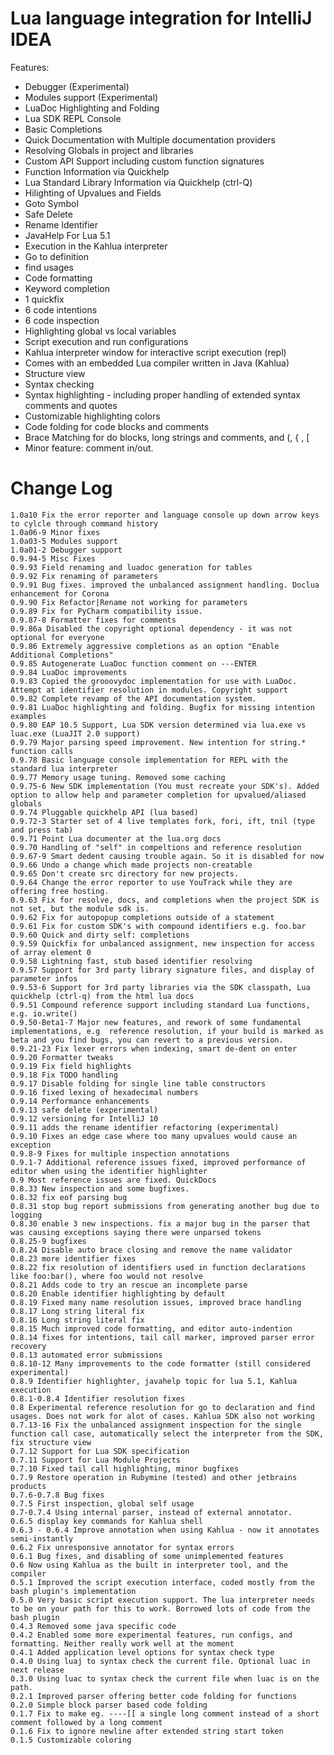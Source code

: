 Lua language integration for IntelliJ IDEA
==========================================

Features:

 * Debugger (Experimental)
 * Modules support (Experimental)
 * LuaDoc Highlighting and Folding
 * Lua SDK REPL Console
 * Basic Completions
 * Quick Documentation with Multiple documentation providers
 * Resolving Globals in project and libraries
 * Custom API Support including custom function signatures
 * Function Information via Quickhelp
 * Lua Standard Library Information via Quickhelp (ctrl-Q)
 * Hilighting of Upvalues and Fields
 * Goto Symbol
 * Safe Delete
 * Rename Identifier
 * JavaHelp For Lua 5.1
 * Execution in the Kahlua interpreter
 * Go to definition
 * find usages
 * Code formatting
 * Keyword completion
 * 1 quickfix
 * 6 code intentions
 * 6 code inspection
 * Highlighting global vs local variables
 * Script execution and run configurations
 * Kahlua interpreter window for interactive script execution (repl)
 * Comes with an embedded Lua compiler written in Java (Kahlua)
 * Structure view
 * Syntax checking
 * Syntax highlighting - including proper handling of extended syntax comments and quotes
 * Customizable highlighting colors
 * Code folding for code blocks and comments
 * Brace Matching for do blocks, long strings and comments, and (, { , [
 * Minor feature: comment in/out. 


Change Log
==========
    1.0a10 Fix the error reporter and language console up down arrow keys to cylcle through command history
    1.0a06-9 Minor fixes
    1.0a03-5 Modules support
    1.0a01-2 Debugger support
    0.9.94-5 Misc Fixes
    0.9.93 Field renaming and luadoc generation for tables
    0.9.92 Fix renaming of parameters
    0.9.91 Bug fixes. improved the unbalanced assignment handling. Doclua enhancement for Corona
    0.9.90 Fix Refactor|Rename not working for parameters
    0.9.89 Fix for PyCharm compatibility issue.
    0.9.87-8 Formatter fixes for comments
    0.9.86a Disabled the copyright optional dependency - it was not optional for everyone
    0.9.86 Extremely aggressive completions as an option "Enable Additional Completions"
    0.9.85 Autogenerate LuaDoc function comment on ---ENTER
    0.9.84 LuaDoc improvements
    0.9.83 Copied the grooovydoc implementation for use with LuaDoc. Attempt at identifier resolution in modules. Copyright support
    0.9.82 Complete revamp of the API documentation system.
    0.9.81 LuaDoc highlighting and folding. Bugfix for missing intention examples
    0.9.80 EAP 10.5 Support, Lua SDK version determined via lua.exe vs luac.exe (LuaJIT 2.0 support)
    0.9.79 Major parsing speed improvement. New intention for string.* function calls
    0.9.78 Basic language console implementation for REPL with the standard lua interpreter
    0.9.77 Memory usage tuning. Removed some caching
    0.9.75-6 New SDK implementation (You must recreate your SDK's). Added option to allow help and parameter completion for upvalued/aliased globals
    0.9.74 Pluggable quickhelp API (lua based)
    0.9.72-3 Starter set of 4 live templates fork, fori, ift, tnil (type and press tab)
    0.9.71 Point Lua documenter at the lua.org docs
    0.9.70 Handling of "self" in compeltions and reference resolution
    0.9.67-9 Smart dedent causing trouble again. So it is disabled for now
    0.9.66 Undo a change which made projects non-creatable
    0.9.65 Don't create src directory for new projects.
    0.9.64 Change the error reporter to use YouTrack while they are offering free hosting.
    0.9.63 Fix for resolve, docs, and completions when the project SDK is not set, but the module sdk is.
    0.9.62 Fix for autopopup completions outside of a statement
    0.9.61 Fix for custom SDK's with compound identifiers e.g. foo.bar
    0.9.60 Quick and dirty self: completions
    0.9.59 Quickfix for unbalanced assignment, new inspection for access of array element 0
    0.9.58 Lightning fast, stub based identifier resolving
    0.9.57 Support for 3rd party library signature files, and display of parameter infos
    0.9.53-6 Support for 3rd party libraries via the SDK classpath, Lua quickhelp (ctrl-q) from the html lua docs
    0.9.51 Compound reference support including standard Lua functions, e.g. io.write()
    0.9.50-Beta1-7 Major new features, and rework of some fundamental implementations, e.g  reference resolution, if your build is marked as beta and you find bugs, you can revert to a previous version.
    0.9.21-23 Fix lexer errors when indexing, smart de-dent on enter 
    0.9.20 Formatter tweaks 
    0.9.19 Fix field highlights
    0.9.18 Fix TODO handling 
    0.9.17 Disable folding for single line table constructors 
    0.9.16 fixed lexing of hexadecimal numbers 
    0.9.14 Performance enhancements 
    0.9.13 safe delete (experimental) 
    0.9.12 versioning for IntelliJ 10
    0.9.11 adds the rename identifier refactoring (experimental) 
    0.9.10 Fixes an edge case where too many upvalues would cause an exception 
    0.9.8-9 Fixes for multiple inspection annotations 
    0.9.1-7 Additional reference issues fixed, improved performance of editor when using the identifier highlighter
    0.9 Most reference issues are fixed. QuickDocs 
    0.8.33 New inspection and some bugfixes. 
    0.8.32 fix eof parsing bug 
    0.8.31 stop bug report submissions from generating another bug due to logging 
    0.8.30 enable 3 new inspections. fix a major bug in the parser that was causing exceptions saying there were unparsed tokens 
    0.8.25-9 bugfixes 
    0.8.24 Disable auto brace closing and remove the name validator     
    0.8.23 more identifier fixes                 
    0.8.22 fix resolution of identifiers used in function declarations like foo:bar(), where foo would not resolve               
    0.8.21 Adds code to try an rescue an incomplete parse   
    0.8.20 Enable identifier highlighting by default 
    0.8.19 Fixed many name resolution issues, improved brace handling             
    0.8.17 Long string literal fix 
    0.8.16 Long string literal fix   
    0.8.15 Much improved code formatting, and editor auto-indention   
    0.8.14 fixes for intentions, tail call marker, improved parser error recovery   
    0.8.13 automated error submissions   
    0.8.10-12 Many improvements to the code formatter (still considered experimental)                  
    0.8.9 Identifier highlighter, javahelp topic for lua 5.1, Kahlua execution 
    0.8.1-0.8.4 Identifier resolution fixes 
    0.8 Experimental reference resolution for go to declaration and find usages. Does not work for alot of cases. Kahlua SDK also not working 
    0.7.13-16 Fix the unbalanced assignment inspection for the single function call case, automatically select the interpreter from the SDK, fix structure view 
    0.7.12 Support for Lua SDK specification 
    0.7.11 Support for Lua Module Projects 
    0.7.10 Fixed tail call highlighting, minor bugfixes 
    0.7.9 Restore operation in Rubymine (tested) and other jetbrains products 
    0.7.6-0.7.8 Bug fixes 
    0.7.5 First inspection, global self usage 
    0.7-0.7.4 Using internal parser, instead of external annotator. 
    0.6.5 display key commands for Kahlua shell 
    0.6.3 - 0.6.4 Improve annotation when using Kahlua - now it annotates semi-instantly 
    0.6.2 Fix unresponsive annotator for syntax errors 
    0.6.1 Bug fixes, and disabling of some unimplemented features 
    0.6 Now using Kahlua as the built in interpreter tool, and the compiler     
    0.5.1 Improved the script execution interface, coded mostly from the bash plugin's implementation             
    0.5.0 Very basic script execution support. The lua interpreter needs to be on your path for this to work. Borrowed lots of code from the bash plugin             
    0.4.3 Removed some java specific code 
    0.4.2 Enabled some more experimental features, run configs, and formatting. Neither really work well at the moment 
    0.4.1 Added application level options for syntax check type 
    0.4.0 Using luaj to syntax check the current file. Optional luac in next release 
    0.3.0 Using luac to syntax check the current file when luac is on the path. 
    0.2.1 Improved parser offering better code folding for functions 
    0.2.0 Simple block parser based code folding 
    0.1.7 Fix to make eg. ----[[ a single long comment instead of a short comment followed by a long comment 
    0.1.6 Fix to ignore newline after extended string start token 
    0.1.5 Customizable coloring 